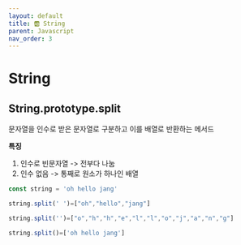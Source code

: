 ```yaml
---
layout: default
title: 🆎 String
parent: Javascript
nav_order: 3
---
```


# String

## String.prototype.split

문자열을 인수로 받은 문자열로 구분하고 이를 배열로 반환하는 메서드

**특징**

1. 인수로 빈문자열 -> 전부다 나눔
2. 인수 없음 -> 통째로 원소가 하나인 배열

```js
const string = 'oh hello jang'

string.split(' ')=["oh","hello","jang"]

string.split('')=["o","h","h","e","l","l","o","j","a","n","g"]

string.split()=['oh hello jang']
```
